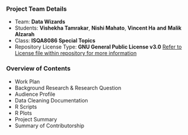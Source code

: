 ### Project Team Details
* Team: **Data Wizards** 
* Students: **Vishekha Tamrakar**, **Nishi Mahato**, **Vincent Ha** **and** **Malik Alzarah**
* Class: **ISQA8086 Special Topics**
* Repository License Type: **GNU General Public License v3.0** [Refer to License file within repository for more information](https://github.com/datawizard8086/DW8086/blob/master/LICENSE)

### **Overview of Contents**
* Work Plan
* Background Research & Research Question
* Audience Profile
* Data Cleaning Documentation
* R Scripts 
* R Plots
* Project Summary
* Summary of Contributorship
